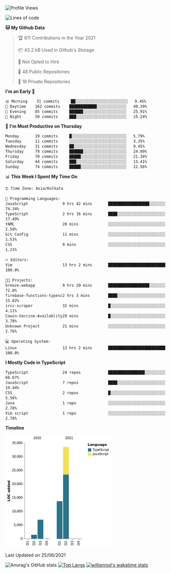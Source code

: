 <!--START_SECTION:waka-->
![Profile Views](http://img.shields.io/badge/Profile%20Views-0-blue)

![Lines of code](https://img.shields.io/badge/From%20Hello%20World%20I%27ve%20Written-55684%20lines%20of%20code-blue)

**🐱 My Github Data** 

> 🏆 611 Contributions in the Year 2021
 > 
> 📦 43.2 kB Used in Github's Storage 
 > 
> 🚫 Not Opted to Hire
 > 
> 📜 48 Public Repositories 
 > 
> 🔑 18 Private Repositories  
 > 
**I'm an Early 🐤** 

```text
🌞 Morning    31 commits     ██░░░░░░░░░░░░░░░░░░░░░░░   9.45% 
🌆 Daytime    162 commits    ████████████░░░░░░░░░░░░░   49.39% 
🌃 Evening    85 commits     ██████░░░░░░░░░░░░░░░░░░░   25.91% 
🌙 Night      50 commits     ███░░░░░░░░░░░░░░░░░░░░░░   15.24%

```
📅 **I'm Most Productive on Thursday** 

```text
Monday       19 commits     █░░░░░░░░░░░░░░░░░░░░░░░░   5.79% 
Tuesday      11 commits     ░░░░░░░░░░░░░░░░░░░░░░░░░   3.35% 
Wednesday    31 commits     ██░░░░░░░░░░░░░░░░░░░░░░░   9.45% 
Thursday     79 commits     ██████░░░░░░░░░░░░░░░░░░░   24.09% 
Friday       70 commits     █████░░░░░░░░░░░░░░░░░░░░   21.34% 
Saturday     44 commits     ███░░░░░░░░░░░░░░░░░░░░░░   13.41% 
Sunday       74 commits     █████░░░░░░░░░░░░░░░░░░░░   22.56%

```


📊 **This Week I Spent My Time On** 

```text
⌚︎ Time Zone: Asia/Kolkata

💬 Programming Languages: 
JavaScript               9 hrs 42 mins       ██████████████████░░░░░░░   74.34% 
TypeScript               2 hrs 16 mins       ████░░░░░░░░░░░░░░░░░░░░░   17.49% 
YAML                     20 mins             ░░░░░░░░░░░░░░░░░░░░░░░░░   2.58% 
Git Config               11 mins             ░░░░░░░░░░░░░░░░░░░░░░░░░   1.53% 
CSS                      9 mins              ░░░░░░░░░░░░░░░░░░░░░░░░░   1.21%

🔥 Editors: 
Vim                      13 hrs 2 mins       █████████████████████████   100.0%

🐱‍💻 Projects: 
breeze-webapp            9 hrs 29 mins       ██████████████████░░░░░░░   72.8% 
firebase-functions-typesc2 hrs 3 mins        ████░░░░░░░░░░░░░░░░░░░░░   15.82% 
ircc-scraper             32 mins             █░░░░░░░░░░░░░░░░░░░░░░░░   4.11% 
Cowin-Vaccine-Availablity29 mins             █░░░░░░░░░░░░░░░░░░░░░░░░   3.78% 
Unknown Project          21 mins             ░░░░░░░░░░░░░░░░░░░░░░░░░   2.76%

💻 Operating System: 
Linux                    13 hrs 2 mins       █████████████████████████   100.0%

```

**I Mostly Code in TypeScript** 

```text
TypeScript               24 repos            ████████████████░░░░░░░░░   66.67% 
JavaScript               7 repos             ████░░░░░░░░░░░░░░░░░░░░░   19.44% 
CSS                      2 repos             █░░░░░░░░░░░░░░░░░░░░░░░░   5.56% 
Java                     1 repo              ░░░░░░░░░░░░░░░░░░░░░░░░░   2.78% 
Vim script               1 repo              ░░░░░░░░░░░░░░░░░░░░░░░░░   2.78%

```


**Timeline**

![Chart not found](https://raw.githubusercontent.com/wise-introvert/wise-introvert/master/charts/bar_graph.png) 


 Last Updated on 25/06/2021
<!--END_SECTION:waka-->
![Anurag's GitHub stats](https://github-readme-stats.vercel.app/api?username=wise-introvert&count_private=true&show_icons=true)
[![Top Langs](https://github-readme-stats.vercel.app/api/top-langs/?username=wise-introvert&langs_count=10)](https://github.com/anuraghazra/github-readme-stats)
[![willianrod's wakatime stats](https://github-readme-stats.vercel.app/api/wakatime?username=wiseintrovert)](https://github.com/anuraghazra/github-readme-stats)
